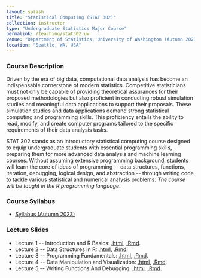 ```yaml
---
layout: splash
title: "Statistical Computing (STAT 302)"
collection: instructor
type: "Undergraduate Statistics Major Course"
permalink: /teaching/stat302_uw
venue: "Department of Statistics, University of Washington (Autumn 2023)"
location: "Seattle, WA, USA"
---
```


<p></p>

### Course Description

Driven by the era of big data, computational data analysis has become an indispensable cornerstone of modern statistics. Competitive statisticians must not only be capable of providing theoretical assurances for their proposed methodologies but also proficient in conducting robust simulation studies and meaningful data applications to support their proposals. These simulation studies and data applications demand strong statistical computing and programming skills. This proficiency entails the ability to read, modify, and create computer programs tailored to the specific requirements of their data analysis tasks.
	
 STAT 302 stands as an introductory statistical computing course designed to equip undergraduate students with essential programming skills, preparing them for more advanced data analysis and machine learning courses. Without assuming extensive programming background, students will learn the core of ideas of programming -- data structures, functions, iteration, debugging, logical design, and abstraction -- through writing code to tackle various statistical and numerical analysis problems. _The course will be taught in the R programming language_.

### Course Syllabus

- [Syllabus (Autumn 2023)](file_stat302/Syllabus_Aut2023.pdf)

### Lecture Slides

- Lecture 1 -- Introduction and R Basics: [.html](file_stat302/Lectures/Lecture1_Rintro.html), [.Rmd](https://raw.githubusercontent.com/zhangyk8/zhangyk8.github.io/master/_teaching/file_stat302/Lectures/Lecture1_Rintro.Rmd).
- Lecture 2 -- Data Structures in R: [.html](file_stat302/Lectures/Lecture2_Data_Structures.html), [.Rmd](https://raw.githubusercontent.com/zhangyk8/zhangyk8.github.io/master/_teaching/file_stat302/Lectures/Lecture2_Data_Structures.Rmd).
- Lecture 3 -- Programming Fundamentals: [.html](file_stat302/Lectures/Lecture3_Programming.html), [.Rmd](https://raw.githubusercontent.com/zhangyk8/zhangyk8.github.io/master/_teaching/file_stat302/Lectures/Lecture3_Programming.Rmd).
- Lecture 4 -- Data Manipulation and Visualization: [.html](file_stat302/Lectures/Lecture4_Data_Visualization.html), [.Rmd](https://raw.githubusercontent.com/zhangyk8/zhangyk8.github.io/master/_teaching/file_stat302/Lectures/Lecture4_Data_Visualization.Rmd).
- Lecture 5 -- Writing Functions And Debugging: [.html](file_stat302/Lectures/Lecture5_Function_Debug.html), [.Rmd]().

